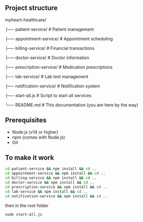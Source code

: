 ## Project structure

myheart-healthcare/

├── patient-service/         # Patient management

├── appointment-service/     # Appointment scheduling

├── billing-service/         # Financial transactions

├── doctor-service/          # Doctor information

├── prescription-service/    # Medication prescriptions

├── lab-service/            # Lab test management

├── notification-service/    # Notification system

├── start-all.js            # Script to start all services

└── README.md               # This documentation (you are here by the way)

## Prerequisites

- Node.js (v14 or higher)
- npm (comes with Node.js)
- Git

## To make it work
```bash
cd patient-service && npm install && cd ..
cd appointment-service && npm install && cd ..
cd billing-service && npm install && cd ..
cd doctor-service && npm install && cd ..
cd prescription-service && npm install && cd ..
cd lab-service && npm install && cd ..
cd notification-service && npm install && cd ..
```
then in the root folder
```bash
node start-all.js

